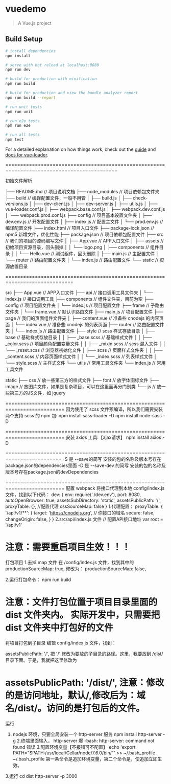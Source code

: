 # vuedemo

> A Vue.js project

## Build Setup

``` bash
# install dependencies
npm install

# serve with hot reload at localhost:8080
npm run dev

# build for production with minification
npm run build

# build for production and view the bundle analyzer report
npm run build --report

# run unit tests
npm run unit

# run e2e tests
npm run e2e

# run all tests
npm test
```

For a detailed explanation on how things work, check out the [guide](http://vuejs-templates.github.io/webpack/) and [docs for vue-loader](http://vuejs.github.io/vue-loader).






============================================================================================

初始文件解析

├── README.md                       // 项目说明文档
├── node_modules                    // 项目依赖包文件夹
├── build                           // 编译配置文件，一般不用管
│   ├── build.js
│   ├── check-versions.js
│   ├── dev-client.js
│   ├── dev-server.js
│   ├── utils.js
│   ├── vue-loader.conf.js
│   ├── webpack.base.conf.js
│   ├── webpack.dev.conf.js
│   └── webpack.prod.conf.js
├── config                          // 项目基本设置文件夹
│   ├── dev.env.js              // 开发配置文件
│   ├── index.js                    // 配置主文件
│   └── prod.env.js             // 编译配置文件
├── index.html                      // 项目入口文件
├── package-lock.json           // npm5 新增文件，优化性能
├── package.json                    // 项目依赖包配置文件
├── src                             // 我们的项目的源码编写文件
│   ├── App.vue                 // APP入口文件
│   ├── assets                      // 初始项目资源目录，回头删掉
│   │   └── logo.png
│   ├── components              // 组件目录
│   │   └── Hello.vue           // 测试组件，回头删除
│   ├── main.js                 // 主配置文件
│   └── router                      // 路由配置文件夹
│       └── index.js            // 路由配置文件
└── static                          // 资源放置目录


=============================================================================




src
├── App.vue                         // APP入口文件
├── api                             // 接口调用工具文件夹
│   └── index.js                    // 接口调用工具
├── components                      // 组件文件夹，目前为空
├── config                          // 项目配置文件夹
│   └── index.js                    // 项目配置文件
├── frame                           // 子路由文件夹
│   └── frame.vue                   // 默认子路由文件
├── main.js                         // 项目配置文件
├── page                                // 我们的页面组件文件夹
│   ├── content.vue             // 准备些 cnodejs 的内容页面
│   └── index.vue                   // 准备些 cnodejs 的列表页面
├── router                          // 路由配置文件夹
│   └── index.js                    // 路由配置文件
├── style                           // scss 样式存放目录
│   ├── base                        // 基础样式存放目录
│   │   ├── _base.scss          // 基础样式文件
│   │   ├── _color.scss     // 项目颜色配置变量文件
│   │   ├── _mixin.scss     // scss 混入文件
│   │   └── _reset.scss     // 浏览器初始化文件
│   ├── scss                        // 页面样式文件夹
│   │   ├── _content.scss       // 内容页面样式文件
│   │   └── _index.scss     // 列表样式文件
│   └── style.scss              // 主样式文件
└── utils                           // 常用工具文件夹
    └── index.js                    // 常用工具文件

static
├── css             // 放一些第三方的样式文件
├── font                // 放字体图标文件
├── image           // 放图片文件，如果是复杂项目，可以在这里面再分门别类
└── js              // 放一些第三方的JS文件，如 jquery



==========================================================================
因为使用了 scss 文件预编译，所以我们需要安装两个支持 scss 的 npm 包:
npm install sass-loader -D
npm install node-sass -D


==========================================================================
安装 axios 工具:【ajax请求】
npm install axios -D


=========================================================================
-S 是 --save的简写  安装的包的名称及版本号存在package.json的dependencies里面
-D 是 --save-dev 的简写 安装的包的名称及版本号存在package.json的devDependencies


==========================================================================
配置 webpack 将接口代理到本地
config/index.js 文件，找到以下代码：
dev: {
   env: require('./dev.env'),
   port: 8080,
   autoOpenBrowser: true,
   assetsSubDirectory: 'static',
   assetsPublicPath: '/',
   proxyTable: {}, //配置代理
   cssSourceMap: false
 }
1.代理配置：
proxyTable: {
  '/api/v1/**': {
    target: 'https://cnodejs.org', // 你接口的域名
    secure: false,
    changeOrigin: false,
  }
}
2.src/api/index.js 文件
// 配置API接口地址
var root = '/api/v1'

注意：需要重启项目生效！！！
==========================================================================
打包项目
1.去掉 map 文件
在 /config/index.js 文件，找到其中的
productionSourceMap: true,
修改为：
productionSourceMap: false,

2.运行打包命令：
npm run build

注意：文件打包位置于项目目录里面的 dist 文件夹内。
实际开发中，只需要把 dist 文件夹中打包好的文件
==================
将项目打包到子目录
编辑 config/index.js 文件，找到：

assetsPublicPath: '/',
把 '/' 修改为要放的子目录的路径。这里，我要放到 /dist/ 目录下面。于是，我就把这里修改为

assetsPublicPath: '/dist/',
注意：修改的是访问地址，默认/,修改后为：域名/dist/。访问的是打包后的文件。
=============================================================================
运行
1. nodejs 环境，只要全局安装一个 http-server 服务
npm install http-server -g
2.终端里面输入，
http-server
爆 -bash: http-server: command not found 错误
3.配置环境变量【不报错可不配置】
echo 'export PATH="$PATH:/usr/local/Cellar/node/7.6.0/bin/"' >> ~/.bash_profile
. ~/.bash_profile
第一条命令是追加环境变量，第二个命令是，使追加立即生效。

3.运行
cd dist
http-server -p 3000
